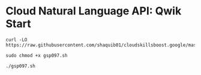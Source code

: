 # Cloud Natural Language API: Qwik Start
```
curl -LO https://raw.githubusercontent.com/shaquib01/cloudskillsboost.google/master/%23GSP097%20Cloud%20Natural%20Language%20API%3A%20Qwik%20Start/gsp097.sh

sudo chmod +x gsp097.sh

./gsp097.sh
```
